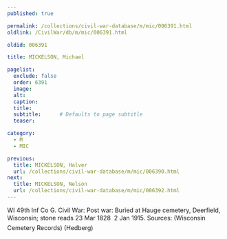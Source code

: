 ```yaml
---
published: true

permalink: /collections/civil-war-database/m/mic/006391.html
oldlink: /CivilWar/db/m/mic/006391.html

oldid: 006391

title: MICKELSON, Michael

pagelist:
  exclude: false
  order: 6391
  image: 
  alt:
  caption:
  title:
  subtitle:      # Defaults to page subtitle
  teaser:

category: 
  - M 
  - MIC

previous:
  title: MICKELSON, Halver
  url: /collections/civil-war-database/m/mic/006390.html  
next:
  title: MICKELSON, Nelson
  url: /collections/civil-war-database/m/mic/006392.html   
---
```

WI 49th Inf Co G. Civil War: Post war: Buried at Hauge cemetery, Deerfield, Wisconsin; stone reads &#147;23 Mar 1828 &#150; 2 Jan 1915&#148;. Sources: (Wisconsin Cemetery Records) (Hedberg)